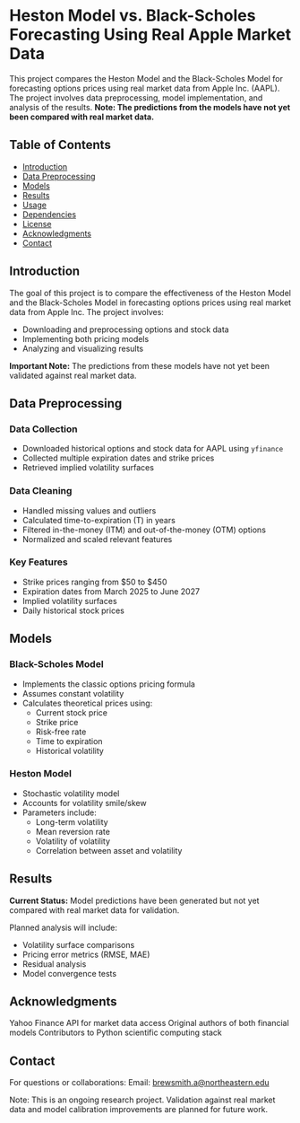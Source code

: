 # Heston Model vs. Black-Scholes Forecasting Using Real Apple Market Data

This project compares the Heston Model and the Black-Scholes Model for forecasting options prices using real market data from Apple Inc. (AAPL). The project involves data preprocessing, model implementation, and analysis of the results. **Note: The predictions from the models have not yet been compared with real market data.**

## Table of Contents
- [Introduction](#introduction)
- [Data Preprocessing](#data-preprocessing)
- [Models](#models)
- [Results](#results)
- [Usage](#usage)
- [Dependencies](#dependencies)
- [License](#license)
- [Acknowledgments](#acknowledgments)
- [Contact](#contact)

## Introduction
The goal of this project is to compare the effectiveness of the Heston Model and the Black-Scholes Model in forecasting options prices using real market data from Apple Inc. The project involves:
- Downloading and preprocessing options and stock data
- Implementing both pricing models
- Analyzing and visualizing results

**Important Note:** The predictions from these models have not yet been validated against real market data.

## Data Preprocessing

### Data Collection
- Downloaded historical options and stock data for AAPL using `yfinance`
- Collected multiple expiration dates and strike prices
- Retrieved implied volatility surfaces

### Data Cleaning
- Handled missing values and outliers
- Calculated time-to-expiration (T) in years
- Filtered in-the-money (ITM) and out-of-the-money (OTM) options
- Normalized and scaled relevant features

### Key Features
- Strike prices ranging from $50 to $450
- Expiration dates from March 2025 to June 2027
- Implied volatility surfaces
- Daily historical stock prices

## Models

### Black-Scholes Model
- Implements the classic options pricing formula
- Assumes constant volatility
- Calculates theoretical prices using:
  - Current stock price
  - Strike price
  - Risk-free rate
  - Time to expiration
  - Historical volatility

### Heston Model
- Stochastic volatility model
- Accounts for volatility smile/skew
- Parameters include:
  - Long-term volatility
  - Mean reversion rate
  - Volatility of volatility
  - Correlation between asset and volatility

## Results
**Current Status:** Model predictions have been generated but not yet compared with real market data for validation.

Planned analysis will include:
- Volatility surface comparisons
- Pricing error metrics (RMSE, MAE)
- Residual analysis
- Model convergence tests

## Acknowledgments
Yahoo Finance API for market data access
Original authors of both financial models
Contributors to Python scientific computing stack

## Contact
For questions or collaborations:
Email: brewsmith.a@northeastern.edu

Note: This is an ongoing research project. Validation against real market data and model calibration improvements are planned for future work.


